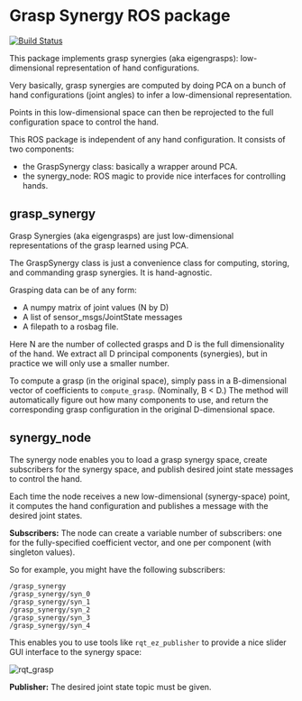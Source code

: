 # Grasp Synergy ROS package

[![Build Status](https://travis-ci.org/felixduvallet/grasp-synergy.svg?branch=master)](https://travis-ci.org/felixduvallet/grasp-synergy)

This package implements grasp synergies (aka eigengrasps): low-dimensional
representation of hand configurations.

Very basically, grasp synergies are computed by doing PCA on a bunch of hand
configurations (joint angles) to infer a low-dimensional representation.

Points in this low-dimensional space can then be reprojected to the full
configuration space to control the hand.

This ROS package is independent of any hand configuration.
It consists of two components:
 - the GraspSynergy class: basically a wrapper around PCA.
 - the synergy_node: ROS magic to provide nice interfaces for controlling hands.

## grasp_synergy

Grasp Synergies (aka eigengrasps) are just low-dimensional representations of
the grasp learned using PCA.

The GraspSynergy class is just a convenience class for computing, storing, and
commanding grasp synergies. It is hand-agnostic.

Grasping data can be of any form:
 - A numpy matrix of joint values (N by D)
 - A list of sensor_msgs/JointState messages
 - A filepath to a rosbag file.

Here N are the number of collected grasps and D is the full dimensionality of
the hand. We extract all D principal components (synergies), but in practice we
will only use a smaller number.

To compute a grasp (in the original space), simply pass in a B-dimensional
vector of coefficients to `compute_grasp`. (Nominally, B < D.) The method will
automatically figure out how many components to use, and return the
corresponding grasp configuration in the original D-dimensional space.

## synergy_node

The synergy node enables you to load a grasp synergy space, create subscribers
for the synergy space, and publish desired joint state messages to control the
hand.

Each time the node receives a new low-dimensional (synergy-space) point, it
computes the hand configuration and publishes a message with the desired joint
states.

**Subscribers:**
The node can create a variable number of subscribers: one for the
fully-specified coefficient vector, and one per component (with singleton
values).

So for example, you might have the following subscribers:
```
/grasp_synergy
/grasp_synergy/syn_0
/grasp_synergy/syn_1
/grasp_synergy/syn_2
/grasp_synergy/syn_3
/grasp_synergy/syn_4
```

This enables you to use tools like `rqt_ez_publisher` to provide a nice slider
GUI interface to the synergy space:

![rqt_grasp](https://cloud.githubusercontent.com/assets/6153835/14283454/c8cb284a-fb43-11e5-995e-452cfa981145.png)

**Publisher:**
The desired joint state topic must be given.
